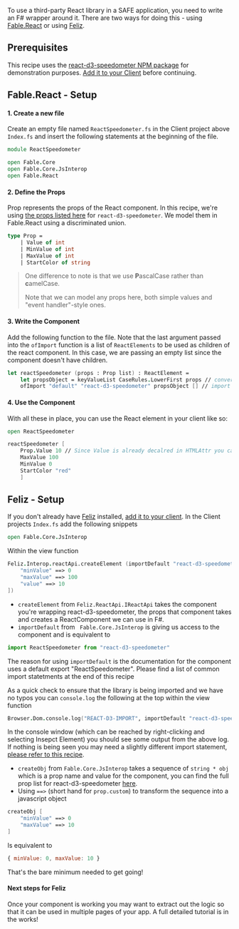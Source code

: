 To use a third-party React library in a SAFE application,  you need to write an F# wrapper around it. There are two ways for doing this - using [Fable.React](https://www.nuget.org/packages/Fable.React/) or using [Feliz](https://zaid-ajaj.github.io/Feliz/).
## Prerequisites

This recipe uses the [react-d3-speedometer NPM package](https://www.npmjs.com/package/react-d3-speedometer) for demonstration purposes. [Add it to your Client](../../package-management/add-npm-package-to-client) before continuing.

## Fable.React - Setup

#### 1. Create a new file

Create an empty file named `ReactSpeedometer.fs` in the Client project above `Index.fs` and insert the following statements at the beginning of the file.

```fsharp
module ReactSpeedometer

open Fable.Core
open Fable.Core.JsInterop
open Fable.React
```

#### 2. Define the Props
Prop represents the props of the React component. In this recipe, we're using [the props listed here](https://www.npmjs.com/package/react-d3-speedometer) for `react-d3-speedometer`. We model them in Fable.React using a discriminated union.

```fsharp
type Prop =
    | Value of int
    | MinValue of int
    | MaxValue of int 
    | StartColor of string
```

> One difference to note is that we use **P**ascalCase rather than **c**amelCase.
>
> Note that we can model any props here, both simple values and "event handler"-style ones.

#### 3. Write the Component
Add the following function to the file. Note that the last argument passed into the `ofImport` function is a list of `ReactElements` to be used as children of the react component. In this case, we are passing an empty list since the component doesn't have children.

```fsharp
let reactSpeedometer (props : Prop list) : ReactElement =
    let propsObject = keyValueList CaseRules.LowerFirst props // converts Props to JS object
    ofImport "default" "react-d3-speedometer" propsObject [] // import the default function/object from react-d3-speedometer
```

#### 4. Use the Component
With all these in place, you can use the React element in your client like so:

```fsharp
open ReactSpeedometer

reactSpeedometer [
    Prop.Value 10 // Since Value is already decalred in HTMLAttr you can use Prop.Value to tell the F# compiler its of type Prop and not HTMLAttr
    MaxValue 100
    MinValue 0 
    StartColor "red"
    ]
```

## Feliz - Setup

If you don't already have [Feliz](https://www.nuget.org/packages/Feliz/) installed, [add it to your client](../../ui/add-feliz).
In the Client projects `Index.fs` add the following snippets

```fsharp
open Fable.Core.JsInterop
```

 Within the view function 
```fsharp 
Feliz.Interop.reactApi.createElement (importDefault "react-d3-speedometer", createObj [
    "minValue" ==> 0
    "maxValue" ==> 100
    "value" ==> 10
])
```

- `createElement` from `Feliz.ReactApi.IReactApi` takes the component you're wrapping react-d3-speedometer, the props that component takes and creates a ReactComponent we can use in F#.
- `importDefault` from ` Fable.Core.JsInterop` is giving us access to the component and is equivalent to 
```javascript 
import ReactSpeedometer from "react-d3-speedometer"
```
The reason for using `importDefault` is the documentation for the component uses a default export "ReactSpeedometer". Please find a list of common import statetments at the end of this recipe

As a quick check to ensure that the library is being imported and we have no typos you can `console.log` the following at the top within the view function 
```fsharp
Browser.Dom.console.log("REACT-D3-IMPORT", importDefault "react-d3-speedometer")
```
In the console window (which can be reached by right-clicking and selecting Insepct Element) you should see some output from the above log. 
If nothing is being seen you may need a slightly different import statement, [please refer to this recipe](../import-js-module).

- `createObj` from `Fable.Core.JsInterop` takes a sequence of `string * obj` which is a prop name and value for the component, you can find the full prop list for react-d3-speedometer [here](https://www.npmjs.com/package/react-d3-speedometer).
- Using `==>` (short hand for `prop.custom`) to transform the sequence into a javascript object 

```fsharp
createObj [
    "minValue" ==> 0
    "maxValue" ==> 10
]
```
Is equivalent to 
```javascript 
{ minValue: 0, maxValue: 10 }
```

That's the bare minimum needed to get going!

#### Next steps for Feliz

Once your component is working you may want to extract out the logic so that it can be used in multiple pages of your app.
A full detailed tutorial is in the works!



